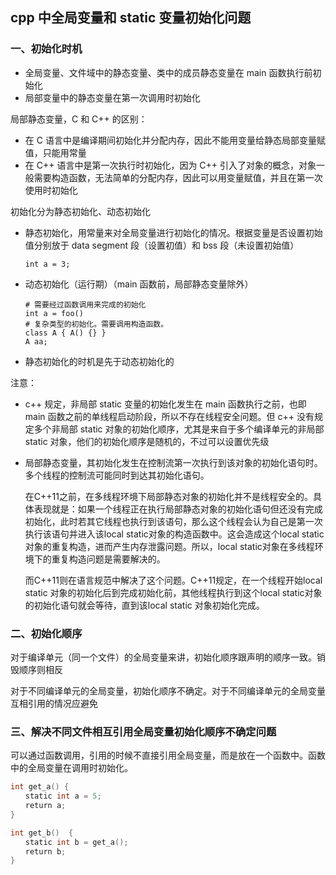 ## cpp 中全局变量和 static 变量初始化问题

### 一、初始化时机

- 全局变量、文件域中的静态变量、类中的成员静态变量在 main 函数执行前初始化
- 局部变量中的静态变量在第一次调用时初始化

局部静态变量，C 和 C++ 的区别：

- 在 C 语言中是编译期间初始化并分配内存，因此不能用变量给静态局部变量赋值，只能用常量
- 在 C++ 语言中是第一次执行时初始化，因为 C++ 引入了对象的概念，对象一般需要构造函数，无法简单的分配内存，因此可以用变量赋值，并且在第一次使用时初始化

初始化分为静态初始化、动态初始化

- 静态初始化，用常量来对全局变量进行初始化的情况。根据变量是否设置初始值分别放于 data segment 段（设置初值）和 bss 段（未设置初始值）

  ```
  int a = 3;
  ```

- 动态初始化（运行期）（main 函数前，局部静态变量除外）

  ```
  # 需要经过函数调用来完成的初始化
  int a = foo()
  # 复杂类型的初始化。需要调用构造函数。
  class A { A() {} }
  A aa;
  ```

- 静态初始化的时机是先于动态初始化的

注意：

- c++ 规定，非局部 static 变量的初始化发生在 main 函数执行之前，也即 main 函数之前的单线程启动阶段，所以不存在线程安全问题。但 c++ 没有规定多个非局部 static 对象的初始化顺序，尤其是来自于多个编译单元的非局部 static 对象，他们的初始化顺序是随机的，不过可以设置优先级

- 局部静态变量，其初始化发生在控制流第一次执行到该对象的初始化语句时。多个线程的控制流可能同时到达其初始化语句。

  在C++11之前，在多线程环境下局部静态对象的初始化并不是线程安全的。具体表现就是：如果一个线程正在执行局部静态对象的初始化语句但还没有完成初始化，此时若其它线程也执行到该语句，那么这个线程会认为自己是第一次执行该语句并进入该local static对象的构造函数中。这会造成这个local static对象的重复构造，进而产生内存泄露问题。所以，local static对象在多线程环境下的重复构造问题是需要解决的。

  而C++11则在语言规范中解决了这个问题。C++11规定，在一个线程开始local static 对象的初始化后到完成初始化前，其他线程执行到这个local static对象的初始化语句就会等待，直到该local static 对象初始化完成。

### 二、初始化顺序

对于编译单元（同一个文件）的全局变量来讲，初始化顺序跟声明的顺序一致。销毁顺序则相反

对于不同编译单元的全局变量，初始化顺序不确定。对于不同编译单元的全局变量互相引用的情况应避免

### 三、解决不同文件相互引用全局变量初始化顺序不确定问题

可以通过函数调用，引用的时候不直接引用全局变量，而是放在一个函数中。函数中的全局变量在调用时初始化。

```c++
int get_a() { 
　　static int a = 5; 
　　return a; 
}

int get_b()  { 
　　static int b = get_a(); 
　　return b; 
}
```



